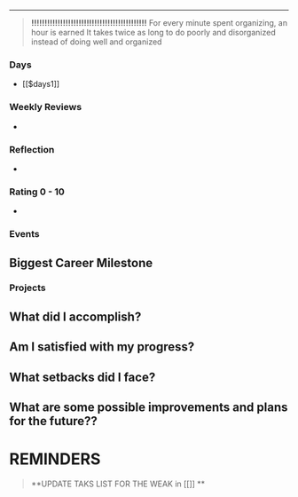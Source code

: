 ___
> **!!!!!!!!!!!!!!!!!!!!!!!!!!!!!!!!!!!!!!!!!!!!**
> For every minute spent organizing, an hour is earned
> It takes twice as long to do poorly and disorganized instead of doing well and organized

### Days
- [[$days1]]

### Weekly Reviews
- 

### Reflection
- 
### Rating 0 - 10
- 
### Events
**Biggest Career Milestone**
- 
### Projects
**What did I accomplish?**
- 
**Am I satisfied with my progress?**
- 
**What setbacks did I face?**
- 
**What are some possible improvements and plans for the future??**
- 
# REMINDERS
>**UPDATE TAKS LIST FOR THE WEAK in [[]] **